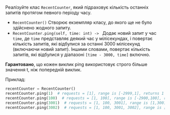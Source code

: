 Реалізуйте клас `RecentCounter`, який підраховує кількість останніх запитів протягом певного періоду часу.

* `RecentCounter()` Створює екземпляр класу, до якого ще не було здійснено жодного запиту.
* `RecentCounter.ping(self, time: int) -> ` Додає новий запит у час `time`, де `time` представляє деякий час у мілісекундах, і повертає кількість запитів, які відбулися за останні 3000 мілісекунд (включаючи новий запит). Іншими словами, повертає кількість запитів, які відбулися у діапазоні `[time - 3000, time]` включно.


**Гарантовано**, що кожен виклик ping використовує строго більше значення t, ніж попередній виклик.

Приклад:
```python
recentCounter = RecentCounter()
recentCounter.ping(1)  # requests = [1], range is [-2999,1], returns 1
recentCounter.ping(100)  # requests = [1, 100], range is [-2900,100], returns 2
recentCounter.ping(3001)  # requests = [1, 100, 3001], range is [1,3001], returns 3
recentCounter.ping(3002)  # requests = [1, 100, 3001, 3002], range is [2,3002], returns 3
```
